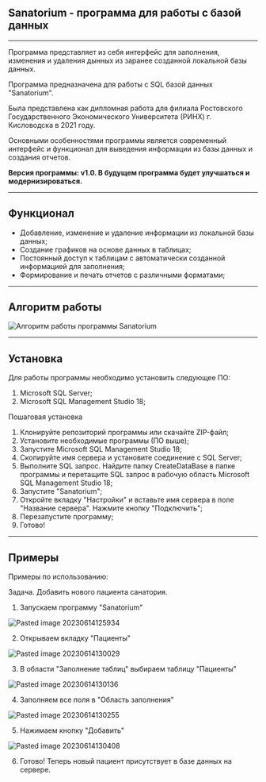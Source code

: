 ## Sanatorium - программа для работы с базой данных
---
Программа представляет из себя интерфейс для заполнения, изменения и удаления дынных из заранее созданной локальной базы данных.

Программа предназначена для работы с SQL базой данных "Sanatorium".

Была представлена как дипломная работа для филиала Ростовского Государственного Экономического Университета (РИНХ) г. Кисловодска в 2021 году.

Основными особенностями программы является современный интерфейс и функционал для выведения информации из базы данных и создания отчетов.

<b>Версия программы: v1.0. В будущем программа будет улучшаться и модернизироваться.</b> 

---
## Функционал

- Добавление, изменение и удаление информации из локальной базы данных;
- Создание графиков на основе данных в таблицах;
- Постоянный доступ к таблицам с автоматически созданной информацией для заполнения;
- Формирование и печать отчетов c различными форматами;

---
## Алгоритм работы

![Алгоритм работы программы Sanatorium](https://github.com/Apo1lyon/Sanatorium/assets/97633107/c3dd3c34-55d2-4ee8-9caf-eda4d11c2ca2)



---
## Установка 

Для работы программы необходимо установить следующее ПО:
1. Microsoft SQL Server;
2. Microsoft SQL Management Studio 18;

Пошаговая установка

1. Клонируйте репозиторий программы или скачайте ZIP-файл; 
2. Установите необходимые программы (ПО выше);
3. Запустите Microsoft SQL Management Studio 18;
4. Скопируйте имя сервера и установите соединение с SQL Server;
5. Выполните SQL запрос. Найдите папку CreateDataBase в папке программы и перетащите SQL запрос в рабочую область Microsoft SQL Management Studio 18;
6. Запустите "Sanatorium";
7. Откройте вкладку "Настройки" и вставьте имя сервера в поле "Название сервера". Нажмите кнопку "Подключить";
8. Перезапустите программу;
9. Готово!

---
## Примеры   

Примеры по использованию:

Задача. Добавить нового пациента санатория.

1. Запускаем программу "Sanatorium"

![Pasted image 20230614125934](https://github.com/Apo1lyon/Sanatorium/assets/97633107/84f651b9-3d90-4e6c-9685-bdc4376227bc)


2. Открываем вкладку "Пациенты"

![Pasted image 20230614130029](https://github.com/Apo1lyon/Sanatorium/assets/97633107/37fb9b0f-2b30-43c0-86d0-f046a58e0e47)


3. В области "Заполнение таблиц" выбираем таблицу "Пациенты"

![Pasted image 20230614130136](https://github.com/Apo1lyon/Sanatorium/assets/97633107/3d5e0204-838d-4c4a-85d8-4791407f3faf)


4. Заполняем все поля в "Область заполнения"

![Pasted image 20230614130255](https://github.com/Apo1lyon/Sanatorium/assets/97633107/2feb8d58-72e6-4eae-8855-62384ff78318)


5. Нажимаем кнопку "Добавить"

![Pasted image 20230614130408](https://github.com/Apo1lyon/Sanatorium/assets/97633107/a9bf7d7c-1a31-48eb-b45b-dc19808f9be0)


6. Готово! Теперь новый пациент присутствует в базе данных на сервере.
